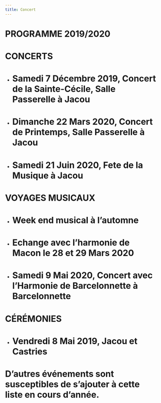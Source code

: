 ```yaml
---
title: Concert
---
```

# PROGRAMME 2019/2020

# 

# CONCERTS

* # Samedi 7 Décembre 2019, Concert de la Sainte-Cécile, Salle Passerelle à Jacou
* # Dimanche 22 Mars 2020, Concert de Printemps, Salle Passerelle à Jacou
* # Samedi 21 Juin 2020, Fete de la Musique à Jacou

# VOYAGES MUSICAUX

* # Week end musical à l’automne
* # Echange avec l’harmonie de Macon le 28 et 29 Mars 2020
* # Samedi 9 Mai 2020, Concert avec l’Harmonie de Barcelonnette à Barcelonnette

# CÉRÉMONIES

* # Vendredi 8 Mai 2019, Jacou et Castries

# D’autres événements sont susceptibles de  s’ajouter à cette liste en cours d’année.
